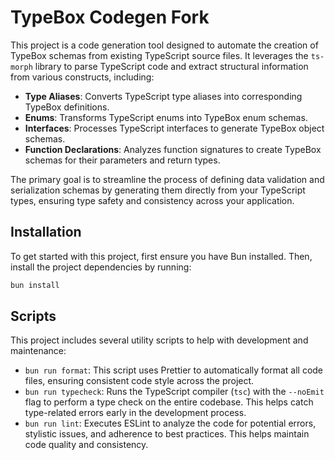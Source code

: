 # TypeBox Codegen Fork

This project is a code generation tool designed to automate the creation of TypeBox schemas from existing TypeScript source files. It leverages the `ts-morph` library to parse TypeScript code and extract structural information from various constructs, including:

- **Type Aliases**: Converts TypeScript type aliases into corresponding TypeBox definitions.
- **Enums**: Transforms TypeScript enums into TypeBox enum schemas.
- **Interfaces**: Processes TypeScript interfaces to generate TypeBox object schemas.
- **Function Declarations**: Analyzes function signatures to create TypeBox schemas for their parameters and return types.

The primary goal is to streamline the process of defining data validation and serialization schemas by generating them directly from your TypeScript types, ensuring type safety and consistency across your application.

## Installation

To get started with this project, first ensure you have Bun installed. Then, install the project dependencies by running:

```bash
bun install
```

## Scripts

This project includes several utility scripts to help with development and maintenance:

- `bun run format`: This script uses Prettier to automatically format all code files, ensuring consistent code style across the project.
- `bun run typecheck`: Runs the TypeScript compiler (`tsc`) with the `--noEmit` flag to perform a type check on the entire codebase. This helps catch type-related errors early in the development process.
- `bun run lint`: Executes ESLint to analyze the code for potential errors, stylistic issues, and adherence to best practices. This helps maintain code quality and consistency.